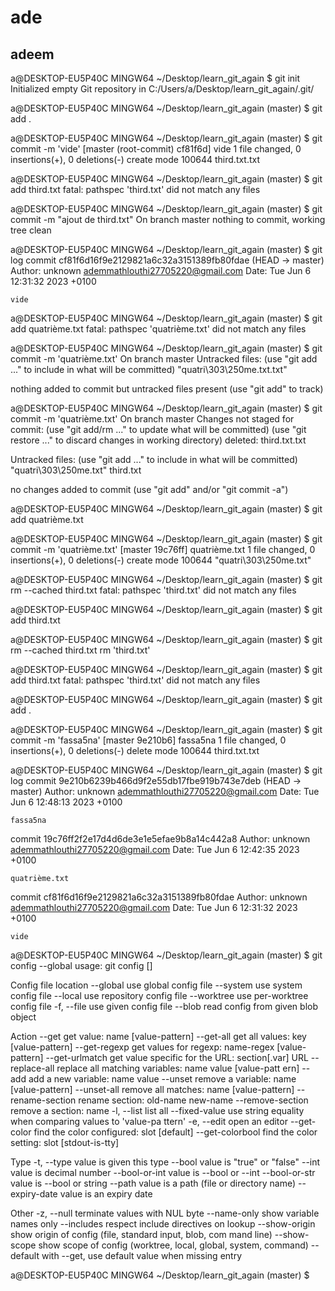 # ade
adeem
---------

a@DESKTOP-EU5P40C MINGW64 ~/Desktop/learn_git_again
$ git init
Initialized empty Git repository in C:/Users/a/Desktop/learn_git_again/.git/

a@DESKTOP-EU5P40C MINGW64 ~/Desktop/learn_git_again (master)
$ git add .

a@DESKTOP-EU5P40C MINGW64 ~/Desktop/learn_git_again (master)
$ git commit -m 'vide'
[master (root-commit) cf81f6d] vide
 1 file changed, 0 insertions(+), 0 deletions(-)
 create mode 100644 third.txt.txt

a@DESKTOP-EU5P40C MINGW64 ~/Desktop/learn_git_again (master)
$ git add third.txt
fatal: pathspec 'third.txt' did not match any files

a@DESKTOP-EU5P40C MINGW64 ~/Desktop/learn_git_again (master)
$ git commit -m "ajout de third.txt"
On branch master
nothing to commit, working tree clean

a@DESKTOP-EU5P40C MINGW64 ~/Desktop/learn_git_again (master)
$ git log
commit cf81f6d16f9e2129821a6c32a3151389fb80fdae (HEAD -> master)
Author: unknown <ademmathlouthi27705220@gmail.com>
Date:   Tue Jun 6 12:31:32 2023 +0100

    vide

a@DESKTOP-EU5P40C MINGW64 ~/Desktop/learn_git_again (master)
$ git add quatrième.txt
fatal: pathspec 'quatrième.txt' did not match any files

a@DESKTOP-EU5P40C MINGW64 ~/Desktop/learn_git_again (master)
$ git commit -m 'quatrième.txt'
On branch master
Untracked files:
  (use "git add <file>..." to include in what will be committed)
        "quatri\303\250me.txt.txt"

nothing added to commit but untracked files present (use "git add" to track)

a@DESKTOP-EU5P40C MINGW64 ~/Desktop/learn_git_again (master)
$ git commit -m 'quatrième.txt'
On branch master
Changes not staged for commit:
  (use "git add/rm <file>..." to update what will be committed)
  (use "git restore <file>..." to discard changes in working directory)
        deleted:    third.txt.txt

Untracked files:
  (use "git add <file>..." to include in what will be committed)
        "quatri\303\250me.txt"
        third.txt

no changes added to commit (use "git add" and/or "git commit -a")

a@DESKTOP-EU5P40C MINGW64 ~/Desktop/learn_git_again (master)
$ git add quatrième.txt

a@DESKTOP-EU5P40C MINGW64 ~/Desktop/learn_git_again (master)
$ git commit -m 'quatrième.txt'
[master 19c76ff] quatrième.txt
 1 file changed, 0 insertions(+), 0 deletions(-)
 create mode 100644 "quatri\303\250me.txt"

a@DESKTOP-EU5P40C MINGW64 ~/Desktop/learn_git_again (master)
$ git rm --cached third.txt
fatal: pathspec 'third.txt' did not match any files

a@DESKTOP-EU5P40C MINGW64 ~/Desktop/learn_git_again (master)
$ git add third.txt

a@DESKTOP-EU5P40C MINGW64 ~/Desktop/learn_git_again (master)
$ git rm --cached third.txt
rm 'third.txt'

a@DESKTOP-EU5P40C MINGW64 ~/Desktop/learn_git_again (master)
$ git add third.txt
fatal: pathspec 'third.txt' did not match any files

a@DESKTOP-EU5P40C MINGW64 ~/Desktop/learn_git_again (master)
$ git add .

a@DESKTOP-EU5P40C MINGW64 ~/Desktop/learn_git_again (master)
$ git commit -m 'fassa5na'
[master 9e210b6] fassa5na
 1 file changed, 0 insertions(+), 0 deletions(-)
 delete mode 100644 third.txt.txt

a@DESKTOP-EU5P40C MINGW64 ~/Desktop/learn_git_again (master)
$ git log
commit 9e210b6239b466d9f2e55db17fbe919b743e7deb (HEAD -> master)
Author: unknown <ademmathlouthi27705220@gmail.com>
Date:   Tue Jun 6 12:48:13 2023 +0100

    fassa5na

commit 19c76ff2f2e17d4d6de3e1e5efae9b8a14c442a8
Author: unknown <ademmathlouthi27705220@gmail.com>
Date:   Tue Jun 6 12:42:35 2023 +0100

    quatrième.txt

commit cf81f6d16f9e2129821a6c32a3151389fb80fdae
Author: unknown <ademmathlouthi27705220@gmail.com>
Date:   Tue Jun 6 12:31:32 2023 +0100

    vide

a@DESKTOP-EU5P40C MINGW64 ~/Desktop/learn_git_again (master)
$ git config --global
usage: git config [<options>]

Config file location
    --global              use global config file
    --system              use system config file
    --local               use repository config file
    --worktree            use per-worktree config file
    -f, --file <file>     use given config file
    --blob <blob-id>      read config from given blob object

Action
    --get                 get value: name [value-pattern]
    --get-all             get all values: key [value-pattern]
    --get-regexp          get values for regexp: name-regex [value-pattern]
    --get-urlmatch        get value specific for the URL: section[.var] URL
    --replace-all         replace all matching variables: name value [value-patt
ern]
    --add                 add a new variable: name value
    --unset               remove a variable: name [value-pattern]
    --unset-all           remove all matches: name [value-pattern]
    --rename-section      rename section: old-name new-name
    --remove-section      remove a section: name
    -l, --list            list all
    --fixed-value         use string equality when comparing values to 'value-pa
ttern'
    -e, --edit            open an editor
    --get-color           find the color configured: slot [default]
    --get-colorbool       find the color setting: slot [stdout-is-tty]

Type
    -t, --type <type>     value is given this type
    --bool                value is "true" or "false"
    --int                 value is decimal number
    --bool-or-int         value is --bool or --int
    --bool-or-str         value is --bool or string
    --path                value is a path (file or directory name)
    --expiry-date         value is an expiry date

Other
    -z, --null            terminate values with NUL byte
    --name-only           show variable names only
    --includes            respect include directives on lookup
    --show-origin         show origin of config (file, standard input, blob, com
mand line)
    --show-scope          show scope of config (worktree, local, global, system,
 command)
    --default <value>     with --get, use default value when missing entry


a@DESKTOP-EU5P40C MINGW64 ~/Desktop/learn_git_again (master)
$
